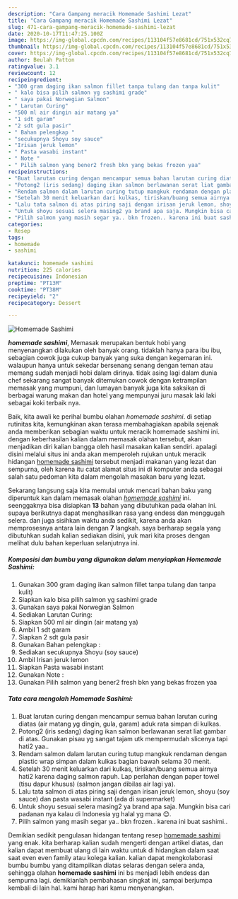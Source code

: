 ```yaml
---
description: "Cara Gampang meracik Homemade Sashimi Lezat"
title: "Cara Gampang meracik Homemade Sashimi Lezat"
slug: 471-cara-gampang-meracik-homemade-sashimi-lezat
date: 2020-10-17T11:47:25.100Z
image: https://img-global.cpcdn.com/recipes/113104f57e8681cd/751x532cq70/homemade-sashimi-foto-resep-utama.jpg
thumbnail: https://img-global.cpcdn.com/recipes/113104f57e8681cd/751x532cq70/homemade-sashimi-foto-resep-utama.jpg
cover: https://img-global.cpcdn.com/recipes/113104f57e8681cd/751x532cq70/homemade-sashimi-foto-resep-utama.jpg
author: Beulah Patton
ratingvalue: 3.1
reviewcount: 12
recipeingredient:
- "300 gram daging ikan salmon fillet tanpa tulang dan tanpa kulit"
- " kalo bisa pilih salmon yg sashimi grade"
- " saya pakai Norwegian Salmon"
- " Larutan Curing"
- "500 ml air dingin air matang ya"
- "1 sdt garam"
- "2 sdt gula pasir"
- " Bahan pelengkap "
- "secukupnya Shoyu soy sauce"
- "Irisan jeruk lemon"
- " Pasta wasabi instant"
- " Note "
- " Pilih salmon yang bener2 fresh bkn yang bekas frozen yaa"
recipeinstructions:
- "Buat larutan curing dengan mencampur semua bahan larutan curing diatas (air matang yg dingin, gula, garam) aduk rata simpan di kulkas."
- "Potong2 (iris sedang) daging ikan salmon berlawanan serat liat gambar di atas. Gunakan pisau yg sangat tajam utk mempermudah slicenya tapi hati2 yaa.."
- "Rendam salmon dalam larutan curing tutup mangkuk rendaman dengan plastic wrap simpan dalam kulkas bagian bawah selama 30 menit."
- "Setelah 30 menit keluarkan dari kulkas, tiriskan/buang semua airnya hati2 karena daging salmon rapuh. Lap perlahan dengan paper towel (tisu dapur khusus) (salmon jangan dibilas air lagi ya)."
- "Lalu tata salmon di atas piring saji dengan irisan jeruk lemon, shoyu (soy sauce) dan pasta wasabi instant (ada di supermarket)"
- "Untuk shoyu sesuai selera masing2 ya brand apa saja. Mungkin bisa cari padanan nya kalau di Indonesia yg halal yg mana 😊."
- "Pilih salmon yang masih segar ya.. bkn frozen.. karena ini buat sashimi.."
categories:
- Resep
tags:
- homemade
- sashimi

katakunci: homemade sashimi 
nutrition: 225 calories
recipecuisine: Indonesian
preptime: "PT13M"
cooktime: "PT38M"
recipeyield: "2"
recipecategory: Dessert

---
```



![Homemade Sashimi](https://img-global.cpcdn.com/recipes/113104f57e8681cd/751x532cq70/homemade-sashimi-foto-resep-utama.jpg)

<b><i>homemade sashimi</i></b>, Memasak merupakan bentuk hobi yang menyenangkan dilakukan oleh banyak orang. tidaklah hanya para ibu ibu, sebagian cowok juga cukup banyak yang suka dengan kegemaran ini. walaupun hanya untuk sekedar bersenang senang dengan teman atau memang sudah menjadi hobi dalam dirinya. tidak asing lagi dalam dunia chef sekarang sangat banyak ditemukan cowok dengan ketrampilan memasak yang mumpuni, dan lumayan banyak juga kita saksikan di berbagai warung makan dan hotel yang mempunyai juru masak laki laki sebagai koki terbaik nya.

Baik, kita awali ke perihal bumbu olahan <i>homemade sashimi</i>. di setiap rutinitas kita, kemungkinan akan terasa membahagiakan apabila sejenak anda memberikan sebagian waktu untuk meracik homemade sashimi ini. dengan keberhasilan kalian dalam memasak olahan tersebut, akan menjadikan diri kalian bangga oleh hasil masakan kalian sendiri. apalagi disini melalui situs ini anda akan memperoleh rujukan untuk meracik hidangan <u>homemade sashimi</u> tersebut menjadi makanan yang lezat dan sempurna, oleh karena itu catat alamat situs ini di komputer anda sebagai salah satu pedoman kita dalam mengolah masakan baru yang lezat.




Sekarang langsung saja kita memulai untuk mencari bahan baku yang diperuntuk kan dalam memasak olahan <u><i>homemade sashimi</i></u> ini. seenggaknya bisa disiapkan <b>13</b> bahan yang dibutuhkan pada olahan ini. supaya berikutnya dapat menghasilkan rasa yang endess dan menggugah selera. dan juga sisihkan waktu anda sedikit, karena anda akan memprosesnya antara lain dengan <b>7</b> langkah. saya berharap segala yang dibutuhkan sudah kalian sediakan disini, yuk mari kita proses dengan melihat dulu bahan keperluan selanjutnya ini.

<!--inarticleads1-->

##### Komposisi dan bumbu yang digunakan dalam menyiapkan Homemade Sashimi:

1. Gunakan 300 gram daging ikan salmon fillet tanpa tulang dan tanpa kulit)
1. Siapkan  kalo bisa pilih salmon yg sashimi grade
1. Gunakan  saya pakai Norwegian Salmon
1. Sediakan  Larutan Curing:
1. Siapkan 500 ml air dingin (air matang ya)
1. Ambil 1 sdt garam
1. Siapkan 2 sdt gula pasir
1. Gunakan  Bahan pelengkap :
1. Sediakan secukupnya Shoyu (soy sauce)
1. Ambil Irisan jeruk lemon
1. Siapkan  Pasta wasabi instant
1. Gunakan  Note :
1. Gunakan  Pilih salmon yang bener2 fresh bkn yang bekas frozen yaa




<!--inarticleads2-->

##### Tata cara mengolah Homemade Sashimi:

1. Buat larutan curing dengan mencampur semua bahan larutan curing diatas (air matang yg dingin, gula, garam) aduk rata simpan di kulkas.
1. Potong2 (iris sedang) daging ikan salmon berlawanan serat liat gambar di atas. Gunakan pisau yg sangat tajam utk mempermudah slicenya tapi hati2 yaa..
1. Rendam salmon dalam larutan curing tutup mangkuk rendaman dengan plastic wrap simpan dalam kulkas bagian bawah selama 30 menit.
1. Setelah 30 menit keluarkan dari kulkas, tiriskan/buang semua airnya hati2 karena daging salmon rapuh. Lap perlahan dengan paper towel (tisu dapur khusus) (salmon jangan dibilas air lagi ya).
1. Lalu tata salmon di atas piring saji dengan irisan jeruk lemon, shoyu (soy sauce) dan pasta wasabi instant (ada di supermarket)
1. Untuk shoyu sesuai selera masing2 ya brand apa saja. Mungkin bisa cari padanan nya kalau di Indonesia yg halal yg mana 😊.
1. Pilih salmon yang masih segar ya.. bkn frozen.. karena ini buat sashimi..




Demikian sedikit pengulasan hidangan tentang resep <u>homemade sashimi</u> yang enak. kita berharap kalian sudah mengerti dengan artikel diatas, dan kalian dapat membuat ulang di lain waktu untuk di hidangkan dalam saat saat even even family atau kolega kalian. kalian dapat mengkolaborasi bumbu bumbu yang ditampilkan diatas selaras dengan selera anda, sehingga olahan <b>homemade sashimi</b> ini bs menjadi lebih endess dan sempurna lagi. demikianlah pembahasan singkat ini, sampai berjumpa kembali di lain hal. kami harap hari kamu menyenangkan.
